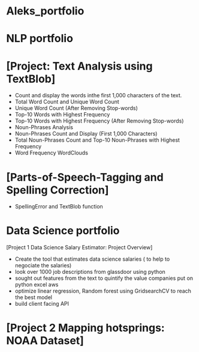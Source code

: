 # Aleks_portfolio

# NLP portfolio

# [Project: Text Analysis using TextBlob]
- Count and display the words inthe first 1,000 characters of the text.
- Total Word Count and Unique Word Count
- Unique Word Count (After Removing Stop-words)
- Top-10 Words with Highest Frequency
- Top-10 Words with Highest Frequency (After Removing Stop-words)
- Noun-Phrases Analysis
- Noun-Phrases Count and Display (First 1,000 Characters)
- Total Noun-Phrases Count and Top-10 Noun-Phrases with Highest Frequency
- Word Frequency WordClouds 
  
# [Parts-of-Speech-Tagging and Spelling Correction]
- SpellingError and TextBlob function

# Data Science portfolio
[Project 1 Data Science Salary Estimator: Project Overview] 
- Create the tool that estimates data science salaries ( to help to negociate the salaries)
- look over 1000 job descriptions  from glassdoor using python
- sought out features from the text to quintify the value companies put on python excel aws
- optimize linear regression, Random forest using GridsearchCV to reach the best model
- build client facing API


# [Project 2 Mapping hotsprings: NOAA Dataset]

[](https://github.com/aleszcz/Aleks_portfolio/blob/main/Image/Hot%20springs%20Mapping.jpg)
[](https://github.com/aleszcz/Aleks_portfolio/blob/main/Image/Hot%20springs%20Mapping.png)
